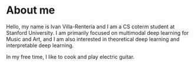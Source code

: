 # About me

Hello, my name is Ivan Villa-Renteria and I am a CS coterm student at Stanford University. I am primarily focused on multimodal deep learning for Music and Art, and I am also interested in theoretical deep learning and interpretable deep learning.

In my free time, I like to cook and play electric guitar.
